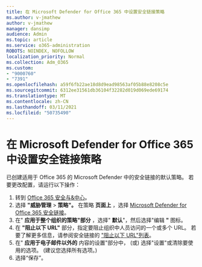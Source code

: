 ```yaml
---
title: 在 Microsoft Defender for Office 365 中设置安全链接策略
ms.author: v-jmathew
author: v-jmathew
manager: dansimp
audience: Admin
ms.topic: article
ms.service: o365-administration
ROBOTS: NOINDEX, NOFOLLOW
localization_priority: Normal
ms.collection: Adm_O365
ms.custom:
- "9000760"
- "7391"
ms.openlocfilehash: a59f6fb22ae18d8d9ead98563af05b88e8208c5e
ms.sourcegitcommit: 6312ee31561db36104f32282d019d069ede69174
ms.translationtype: MT
ms.contentlocale: zh-CN
ms.lasthandoff: 03/11/2021
ms.locfileid: "50735490"
---
```

# <a name="set-up-safe-link-policies-in-microsoft-defender-for-office-365"></a>在 Microsoft Defender for Office 365 中设置安全链接策略

已创建适用于 Office 365 的 Microsoft Defender 中的安全链接的默认策略。 若要更改配置，请运行以下操作：

1. 转到 [Office 365 安全与&中心](https://go.microsoft.com/fwlink/p/?linkid=2077143)。
2. 选择 **"威胁管理**  >  **策略"。** 在策略 **页面上** ，选择 [Microsoft Defender for Office 365 安全链接](https://go.microsoft.com/fwlink/?linkid=2101058)。
3. 在" **应用于整个组织的策略"部分** ，选择" **默认**"，然后选择"编辑 **"** 图标。
4. 在 **"阻止以下 URL"** 部分，指定要阻止组织中人员访问的一个或多个 URL。 若要了解更多信息，请参阅安全链接的 ["阻止以下 URL"列表](https://go.microsoft.com/fwlink/?linkid=2092123)。
5. 在" **应用于电子邮件以外的** 内容的设置"部分中， (或) 选择"设置"或清除要使用的选项。  (建议您选择所有选项。) 
6. 选择“保存”。
